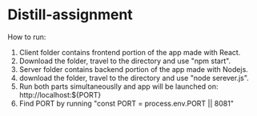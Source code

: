 # Distill-assignment

How to run:
1) Client folder contains frontend portion of the app made with React.
2) Download the folder, travel to the directory and use "npm start".
3) Server folder contains backend portion of the app made with Nodejs.
4) download the folder, travel to the directory and use "node serever.js".
5) Run both parts simultaneouslly and app will be launched on: http://localhost:${PORT}
6) Find PORT by running "const PORT = process.env.PORT || 8081"